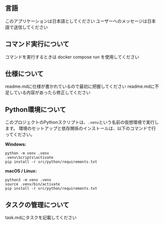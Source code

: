 ## 言語
このアプリケーションは日本語としてください
ユーザーへのメッセージは日本語で送信してください

## コマンド実行について
コマンドを実行するときは docker compose run を使用してください

## 仕様について
readme.mdに仕様が書かれているので最初に把握してください
readme.mdに不足している内容があったら修正してください

## Python環境について
このプロジェクトのPythonスクリプトは、`.venv`という名前の仮想環境で実行します。
環境のセットアップと依存関係のインストールは、以下のコマンドで行ってください。

**Windows:**
```shell
python -m venv .venv
.venv\Scripts\activate
pip install -r src/python/requirements.txt
```

**macOS / Linux:**
```shell
python3 -m venv .venv
source .venv/bin/activate
pip install -r src/python/requirements.txt
```

## タスクの管理について
task.mdにタスクを記載してください
